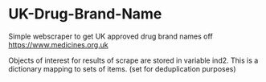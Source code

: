 # UK-Drug-Brand-Name
Simple webscraper to get UK approved drug brand names off https://www.medicines.org.uk

Objects of interest for results of scrape are stored in variable ind2.  This is a dictionary mapping to sets of items. (set for deduplication purposes)
